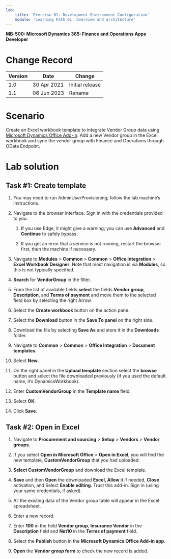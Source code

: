 ```yaml
---
lab:
    title: 'Exercise 01: Development Environment Configuration'
    module: 'Learning Path 01: Overview and architecture'
---
```


**MB-500: Microsoft Dynamics 365: Finance and Operations Apps Developer**


Change Record
=============

| Version | Date        | Change                                                                                                                                                                                           |
|---------|-------------|--------------------------------------------------------------------------------------------------------------------------------------------------------------------------------------------------|
| 1.0     | 30 Apr 2021 | Initial release                                                                                                                                                                                  |
| 1.1     | 06 Jun 2023 | Rename                                                                                                                                                                                  |




Scenario
========

Create an Excel workbook template to integrate Vendor Group data using
[Microsoft Dynamics Office
Add-in](https://appsource.microsoft.com/en-us/product/office/wa104379629?tab=overview).
Add a new Vendor group in the Excel workbook and sync the vendor group with
Finance and Operations through OData Endpoint.

Lab solution
============

Task \#1: Create template
-------------------------

1.  You may need to run AdminUserProvisioning; follow the lab machine’s
    instructions.

2.  Navigate to the browser interface. Sign in with the credentials provided to
    you.

    1.  If you use Edge, it might give a warning; you can use **Advanced** and
        **Continue** to safely bypass.

    2.  If you get an error that a service is not running, restart the browser first, then the machine if necessary.

3.  Navigate to **Modules** \> **Common** \> **Common** \> **Office
    Integration** \> **Excel Workbook Designer**. Note that most navigation is
    via **Modules**, so this is not typically specified.

4.  **Search** for **VendorGroup** in the filter.

5.  From the list of available fields **select** the fields **Vendor group**,
    **Description**, and **Terms of payment** and move them to the selected
    field box by selecting the right Arrow.

6.  Select the **Create workbook** button on the action pane.

7.  Select the **Download** button in the **Save To panel** on the right side.

8.  Download the file by selecting **Save As** and store it in the **Downloads**
    folder.

9.  Navigate to **Common** \> **Common** \> **Office Integration** \> **Document templates.**

10. Select **New**.

11. On the right panel in the **Upload template** section select the **browse**
    button and select the file downloaded previously (if you used the default
    name, it’s DynamicsWorkbook).

12. Enter **CustomVendorGroup** in the **Template name** field.

13. Select **OK**.

14. Click **Save**.

Task \#2: Open in Excel
-----------------------

1.  Navigate to **Procurement and sourcing** \> **Setup** \> **Vendors** \>
    **Vendor groups**.

2.  If you select **Open in Microsoft Office** \> **Open in Excel**, you will
    find the new template, **CustomVendorGroup** that you had uploaded.

3.  **Select CustomVendorGroup** and download the Excel template.

4.  **Save** and then **Open** the downloaded **Excel, Allow** it if needed,
    **Close** activation, and Select **Enable editing**. Trust this add-in. Sign
    in (using your same credentials, if asked).

5.  All the existing data of the Vendor group table will appear in the Excel
    spreadsheet.

6.  Enter a new record.

7.  Enter **100** in the field **Vendor group**, **Insurance Vendor** in the
    **Description** field and **Net10** in the **Terms of payment** field.

8.  Select the **Publish** button in the **Microsoft Dynamics Office Add-in
    app**.

9.  **Open** the **Vendor group form** to check the new record is added.
